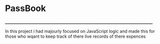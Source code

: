 # PassBook
**_________________________________________________________________________**


In this project i had majourly focused on JavaScript logic and made this for those who wqant to keep track of there live records of there expences 

